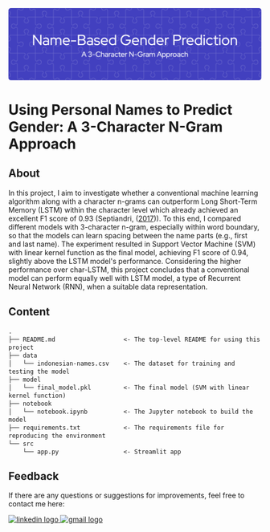 ![header](header.png)

# Using Personal Names to Predict Gender: A 3-Character N-Gram Approach

## About
In this project, I aim to investigate whether a conventional machine learning algorithm along with a character n-grams can outperform Long Short-Term Memory (LSTM) within the character level which already achieved an excellent F1 score of 0.93 (Septiandri, ([2017](https://doi.org/10.48550/arXiv.1707.07129))). To this end, I compared different models with 3-character n-gram, especially within word boundary, so that the models can learn spacing between the name parts (e.g., first and last name). The experiment resulted in Support Vector Machine (SVM) with linear kernel function as the final model, achieving F1 score of 0.94, slightly above the LSTM model's performance. Considering the higher performance over char-LSTM, this project concludes that a conventional model can perform equally well with LSTM model, a type of Recurrent Neural Network (RNN), when a suitable data representation.

## Content
    .
    ├── README.md                   <- The top-level README for using this project
    ├── data
    │   └── indonesian-names.csv    <- The dataset for training and testing the model
    ├── model
    │   └── final_model.pkl         <- The final model (SVM with linear kernel function)
    ├── notebook
    │   └── notebook.ipynb          <- The Jupyter notebook to build the model
    ├── requirements.txt            <- The requirements file for reproducing the environment
    └── src
        └── app.py                  <- Streamlit app

## Feedback
If there are any questions or suggestions for improvements, feel free to contact me here:

<a href="https://www.linkedin.com/in/adelia-januarto/" target="_blank">
    <img src="https://raw.githubusercontent.com/maurodesouza/profile-readme-generator/master/src/assets/icons/social/linkedin/default.svg" width="52" height="40" alt="linkedin logo"/>
  </a>
<a href="mailto:januartoadelia@gmail.com" target="_blank">
    <img src="https://raw.githubusercontent.com/maurodesouza/profile-readme-generator/master/src/assets/icons/social/gmail/default.svg"  width="52" height="40" alt="gmail logo"/>
  </a>